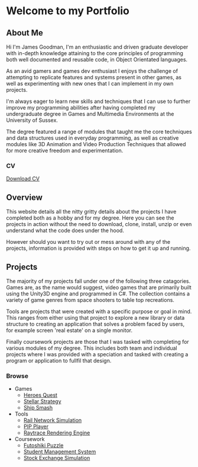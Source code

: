 
# Welcome to my Portfolio

## About Me

Hi I'm James Goodman, I'm an enthusiastic and driven graduate developer with in-depth knowledge attaining to the core principles of programming both well documented and reusable code, in Object Orientated languages.

As an avid gamers and games dev enthusiast I enjoys the challenge of attempting to replicate features and systems present in other games, as well as experimenting with new ones that I can implement in my own projects.

I'm always eager to learn new skills and techniques that I can use to further improve my programming abilities after having completed my undergraduate degree in Games and Multimedia Environments at the University of Sussex.

The degree featured a range of modules that taught me the core techniques and data structures used in everyday programming, as well as creative modules like 3D Animation and Video Production Techniques that allowed for more creative freedom and experimentation.

### CV

[Download CV](assets/documents/James_Goodman_CV.pdf)

## Overview

This website details all the nitty gritty details about the projects I have completed both as a hobby and for my degree. Here you can see the projects in action without the need to download, clone, install, unzip or even understand what the code does under the hood.

However should you want to try out or mess around with any of the projects, information is provided with steps on how to get it up and running.

## Projects

The majority of my projects fall under one of the following three catagories. Games are, as the name would suggest, video games that are primarily built using the Unity3D engine and programmed in C#. The collection contains a variety of game genres from space shooters to table top recreations.

Tools are projects that were created with a specific purpose or goal in mind. This ranges from either using that project to explore a new library or data structure to creating an application that solves a problem faced by users, for example screen 'real estate' on a single monitor.

Finally coursework projects are those that I was tasked with completing for various modules of my degree. This includes both team and individual projects where I was provided with a speciation and tasked with creating a program or application to fullfil that design.

### Browse

- Games
  - [Heroes Quest](https://github.com/JGoodHub/Heroes-Quest)
  - [Stellar Strategy](https://github.com/JGoodHub/Stellar-Stratagy)
  - [Ship Smash](https://github.com/JGoodHub/Ship-Smash)
- Tools
  - [Rail Network Simulation](https://github.com/JGoodHub/Rail-Network-Simualtion)
  - [PIP Player](https://github.com/JGoodHub/Java-PIP-Player)
  - [Raytrace Rendering Engine](https://github.com/JGoodHub/Raytrace-Engine)
- Coursework
  - [Futoshiki Puzzle](https://github.com/JGoodHub/Futoshiki-Puzzle)
  - [Student Management System](https://github.com/JGoodHub/Student-Management-System)
  - [Stock Exchange Simulation](https://github.com/JGoodHub/Stock-Exchange-Simulation)
